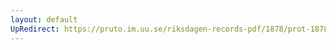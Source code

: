 ```yaml
---
layout: default
UpRedirect: https://pruto.im.uu.se/riksdagen-records-pdf/1878/prot-1878--fk--012/prot-1878--fk--012_017.pdf
---
```

